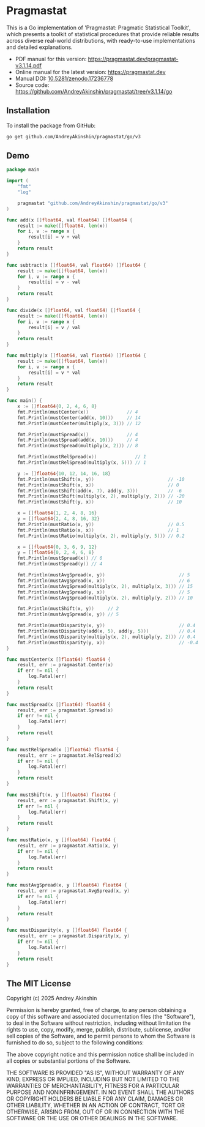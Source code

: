 # Pragmastat

This is a Go implementation of 'Pragmastat: Pragmatic Statistical Toolkit', which presents a toolkit of statistical procedures that provide reliable results across diverse real-world distributions, with ready-to-use implementations and detailed explanations.

- PDF manual for this version: https://pragmastat.dev/pragmastat-v3.1.14.pdf
- Online manual for the latest version: https://pragmastat.dev
- Manual DOI: [10.5281/zenodo.17236778](https://doi.org/10.5281/zenodo.17236778)
- Source code: https://github.com/AndreyAkinshin/pragmastat/tree/v3.1.14/go

## Installation

To install the package from GitHub:

```bash
go get github.com/AndreyAkinshin/pragmastat/go/v3
```

## Demo

```go
package main

import (
	"fmt"
	"log"

	pragmastat "github.com/AndreyAkinshin/pragmastat/go/v3"
)

func add(x []float64, val float64) []float64 {
	result := make([]float64, len(x))
	for i, v := range x {
		result[i] = v + val
	}
	return result
}

func subtract(x []float64, val float64) []float64 {
	result := make([]float64, len(x))
	for i, v := range x {
		result[i] = v - val
	}
	return result
}

func divide(x []float64, val float64) []float64 {
	result := make([]float64, len(x))
	for i, v := range x {
		result[i] = v / val
	}
	return result
}

func multiply(x []float64, val float64) []float64 {
	result := make([]float64, len(x))
	for i, v := range x {
		result[i] = v * val
	}
	return result
}

func main() {
	x := []float64{0, 2, 4, 6, 8}
	fmt.Println(mustCenter(x))              // 4
	fmt.Println(mustCenter(add(x, 10)))     // 14
	fmt.Println(mustCenter(multiply(x, 3))) // 12

	fmt.Println(mustSpread(x))              // 4
	fmt.Println(mustSpread(add(x, 10)))     // 4
	fmt.Println(mustSpread(multiply(x, 2))) // 8

	fmt.Println(mustRelSpread(x))              // 1
	fmt.Println(mustRelSpread(multiply(x, 5))) // 1

	y := []float64{10, 12, 14, 16, 18}
	fmt.Println(mustShift(x, y))                           // -10
	fmt.Println(mustShift(x, x))                           // 0
	fmt.Println(mustShift(add(x, 7), add(y, 3)))           // -6
	fmt.Println(mustShift(multiply(x, 2), multiply(y, 2))) // -20
	fmt.Println(mustShift(y, x))                           // 10

	x = []float64{1, 2, 4, 8, 16}
	y = []float64{2, 4, 8, 16, 32}
	fmt.Println(mustRatio(x, y))                           // 0.5
	fmt.Println(mustRatio(x, x))                           // 1
	fmt.Println(mustRatio(multiply(x, 2), multiply(y, 5))) // 0.2

	x = []float64{0, 3, 6, 9, 12}
	y = []float64{0, 2, 4, 6, 8}
	fmt.Println(mustSpread(x)) // 6
	fmt.Println(mustSpread(y)) // 4

	fmt.Println(mustAvgSpread(x, y))                           // 5
	fmt.Println(mustAvgSpread(x, x))                           // 6
	fmt.Println(mustAvgSpread(multiply(x, 2), multiply(x, 3))) // 15
	fmt.Println(mustAvgSpread(y, x))                           // 5
	fmt.Println(mustAvgSpread(multiply(x, 2), multiply(y, 2))) // 10

	fmt.Println(mustShift(x, y))     // 2
	fmt.Println(mustAvgSpread(x, y)) // 5

	fmt.Println(mustDisparity(x, y))                           // 0.4
	fmt.Println(mustDisparity(add(x, 5), add(y, 5)))           // 0.4
	fmt.Println(mustDisparity(multiply(x, 2), multiply(y, 2))) // 0.4
	fmt.Println(mustDisparity(y, x))                           // -0.4
}

func mustCenter(x []float64) float64 {
	result, err := pragmastat.Center(x)
	if err != nil {
		log.Fatal(err)
	}
	return result
}

func mustSpread(x []float64) float64 {
	result, err := pragmastat.Spread(x)
	if err != nil {
		log.Fatal(err)
	}
	return result
}

func mustRelSpread(x []float64) float64 {
	result, err := pragmastat.RelSpread(x)
	if err != nil {
		log.Fatal(err)
	}
	return result
}

func mustShift(x, y []float64) float64 {
	result, err := pragmastat.Shift(x, y)
	if err != nil {
		log.Fatal(err)
	}
	return result
}

func mustRatio(x, y []float64) float64 {
	result, err := pragmastat.Ratio(x, y)
	if err != nil {
		log.Fatal(err)
	}
	return result
}

func mustAvgSpread(x, y []float64) float64 {
	result, err := pragmastat.AvgSpread(x, y)
	if err != nil {
		log.Fatal(err)
	}
	return result
}

func mustDisparity(x, y []float64) float64 {
	result, err := pragmastat.Disparity(x, y)
	if err != nil {
		log.Fatal(err)
	}
	return result
}
```

## The MIT License

Copyright (c) 2025 Andrey Akinshin

Permission is hereby granted, free of charge, to any person obtaining
a copy of this software and associated documentation files (the
"Software"), to deal in the Software without restriction, including
without limitation the rights to use, copy, modify, merge, publish,
distribute, sublicense, and/or sell copies of the Software, and to
permit persons to whom the Software is furnished to do so, subject to
the following conditions:

The above copyright notice and this permission notice shall be
included in all copies or substantial portions of the Software.

THE SOFTWARE IS PROVIDED "AS IS", WITHOUT WARRANTY OF ANY KIND,
EXPRESS OR IMPLIED, INCLUDING BUT NOT LIMITED TO THE WARRANTIES OF
MERCHANTABILITY, FITNESS FOR A PARTICULAR PURPOSE AND
NONINFRINGEMENT. IN NO EVENT SHALL THE AUTHORS OR COPYRIGHT HOLDERS BE
LIABLE FOR ANY CLAIM, DAMAGES OR OTHER LIABILITY, WHETHER IN AN ACTION
OF CONTRACT, TORT OR OTHERWISE, ARISING FROM, OUT OF OR IN CONNECTION
WITH THE SOFTWARE OR THE USE OR OTHER DEALINGS IN THE SOFTWARE.
